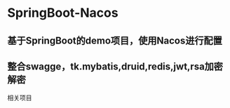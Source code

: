 # SpringBoot-Nacos
## 基于SpringBoot的demo项目，使用Nacos进行配置
## 整合swagge，tk.mybatis,druid,redis,jwt,rsa加密解密

相关项目
